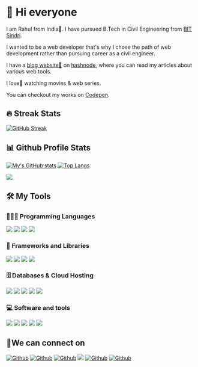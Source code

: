  # 👋 Hi everyone
 
I am Rahul from India🙂. I have pursued B.Tech in Civil Engineering from [BIT Sindri](https://www.bitsindri.ac.in/). 

I wanted to be a web developer that's why I chose the path of web development rather than pursuing career as a civil engineer.

<!-- I am currently working on a [social network application](https://github.com/Rahulbaran/Sakha). -->

I have a [blog website📝](https://rahulbaran.hashnode.dev/) on [hashnode](https://hashnode.com/), where you can read my articles about various web tools.

I love💛 watching movies & web series.

You can checkout my works on [Codepen](https://codepen.io/rahulbaran).

## 🔥 Streak Stats
[![GitHub Streak](https://github-readme-streak-stats.herokuapp.com/?user=Rahulbaran&theme=onedark&hide_border=true)](https://git.io/streak-stats)


## 📊 Github Profile Stats
[![My's GitHub stats](https://github-readme-stats.vercel.app/api?username=rahulbaran&show_icons=true&theme=onedark&hide_border=true)](https://github.com/rahulbaran/github-readme-stats)
[![Top Langs](https://github-readme-stats.vercel.app/api/top-langs/?username=rahulbaran&layout=compact&langs_count=8&hide=c%2B%2B&theme=onedark&hide_border=true&card_width=250)](https://github.com/anuraghazra/github-readme-stats)

<img src="https://activity-graph.herokuapp.com/graph?username=Rahulbaran&theme=one-dark&hide_border=true" />

## 🛠 My Tools

### 👨🏼‍💻 Programming Languages
<p>
  <img src="https://img.shields.io/badge/HTML5-E34F26?style=for-the-badge&logo=html5&logoColor=white" />
  <img src="https://img.shields.io/badge/CSS3-1572B6?style=for-the-badge&logo=css3&logoColor=white" />
  <img src="https://img.shields.io/badge/JavaScript-323330?style=for-the-badge&logo=javascript&logoColor=F7DF1E" />
  <img src="https://img.shields.io/badge/Python-3776AB?style=for-the-badge&logo=python&logoColor=white" />
</p>

### 🧰 Frameworks and Libraries 
<p>
 <img src="https://img.shields.io/badge/Flask-000000?style=for-the-badge&logo=flask&logoColor=white" />
  <img src="https://img.shields.io/badge/Node.js-339933?style=for-the-badge&logo=nodedotjs&logoColor=white" />
 <img src="https://img.shields.io/badge/Express.js-000000?style=for-the-badge&logo=express&logoColor=white" />
 <img src="https://img.shields.io/badge/Sass-CC6699?style=for-the-badge&logo=sass&logoColor=white" />
</p>


### 🗄️ Databases & Cloud Hosting
<p>
  <img src="https://img.shields.io/badge/MySQL-00000F?style=for-the-badge&logo=mysql&logoColor=white" />
  <img src="https://img.shields.io/badge/MongoDB-4EA94B?style=for-the-badge&logo=mongodb&logoColor=white" />
  <img src="https://img.shields.io/badge/SQLite-07405E?style=for-the-badge&logo=sqlite&logoColor=white" />
  <img src="https://img.shields.io/badge/Heroku-430098?style=for-the-badge&logo=heroku&logoColor=white" />
  <img src="https://img.shields.io/badge/Netlify-00C7B7?style=for-the-badge&logo=netlify&logoColor=white" />
</p>

### 💻 Software and tools
<p>
  <img src="https://img.shields.io/badge/Visual_Studio_Code-0078D4?style=for-the-badge&logo=visual%20studio%20code&logoColor=white" />
  <img src="https://img.shields.io/badge/Google_chrome-4285F4?style=for-the-badge&logo=Google-chrome&logoColor=white" />
  <img src="https://img.shields.io/badge/GIT-E44C30?style=for-the-badge&logo=git&logoColor=white" />
  <img src="https://img.shields.io/badge/windows%20terminal-4D4D4D?style=for-the-badge&logo=windows%20terminal&logoColor=white" />
  <img src="https://img.shields.io/badge/Brave-FF1B2D?style=for-the-badge&logo=Brave&logoColor=white" />
</p>

## 🤝We can connect on

[<img alt="Github" src="https://img.shields.io/badge/GitHub-%2312100E.svg?&style=for-the-badge&logo=Github&logoColor=white" />](https://github.com/Rahulbaran) 
[<img alt="Github" src="https://img.shields.io/badge/LinkedIn-0077B5?style=for-the-badge&logo=linkedin&logoColor=white" />](https://www.linkedin.com/in/rahulbaran/)
[<img alt="Github" src="https://img.shields.io/badge/twitter-%231DA1F2.svg?&style=for-the-badge&logo=twitter&logoColor=white" />](https://twitter.com/Rahul9422dev)
[<img src="https://img.shields.io/badge/Codepen-000000?style=for-the-badge&logo=codepen&logoColor=white" />](https://codepen.io/rahulbaran)
[<img alt="Github" src="https://img.shields.io/badge/Instagram-E4405F?style=for-the-badge&logo=instagram&logoColor=white" />](https://www.instagram.com/rahulkumar109422/)
[<img alt="Github" src="https://img.shields.io/badge/Facebook-1877F2?style=for-the-badge&logo=facebook&logoColor=white" />](https://www.facebook.com/rahulkumar109422/)





